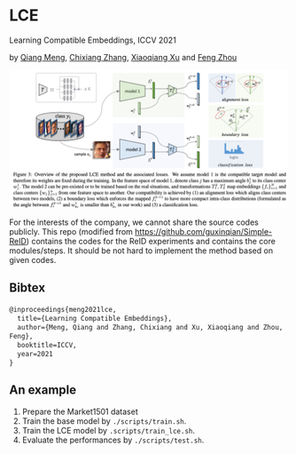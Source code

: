 # LCE
Learning Compatible Embeddings, ICCV 2021

by [Qiang Meng](https://github.com/IrvingMeng), [Chixiang Zhang](https://github.com/universebh), [Xiaoqiang Xu](https://github.com/APlayBoy/) and [Feng Zhou](http://www.f-zhou.com/)

![LCE](lce.png)

For the interests of the company, we cannot share the source codes publicly.
This repo (modified from https://github.com/guxinqian/Simple-ReID) contains the codes for the ReID experiments and contains the core modules/steps.
It should be not hard to implement the method based on given codes. 


## Bibtex
```
@inproceedings{meng2021lce,
  title={Learning Compatible Embeddings},
  author={Meng, Qiang and Zhang, Chixiang and Xu, Xiaoqiang and Zhou, Feng},
  booktitle=ICCV,
  year=2021
}
```

## An example

1. Prepare the Market1501 dataset
2. Train the base model by `./scripts/train.sh`.
3. Train the LCE model by `.scripts/train_lce.sh`.
4. Evaluate the performances by `./scripts/test.sh`.

